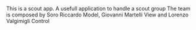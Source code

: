 This is a scout app. A usefull application to handle a scout group
The team is composed by Soro Riccardo Model, Giovanni Martelli View
 and Lorenzo Valgimigli Control